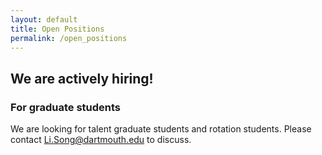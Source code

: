 ```yaml
---
layout: default
title: Open Positions
permalink: /open_positions
---
```


## We are actively hiring!

### For graduate students
We are looking for talent graduate students and rotation students. Please contact Li.Song@dartmouth.edu to discuss.
